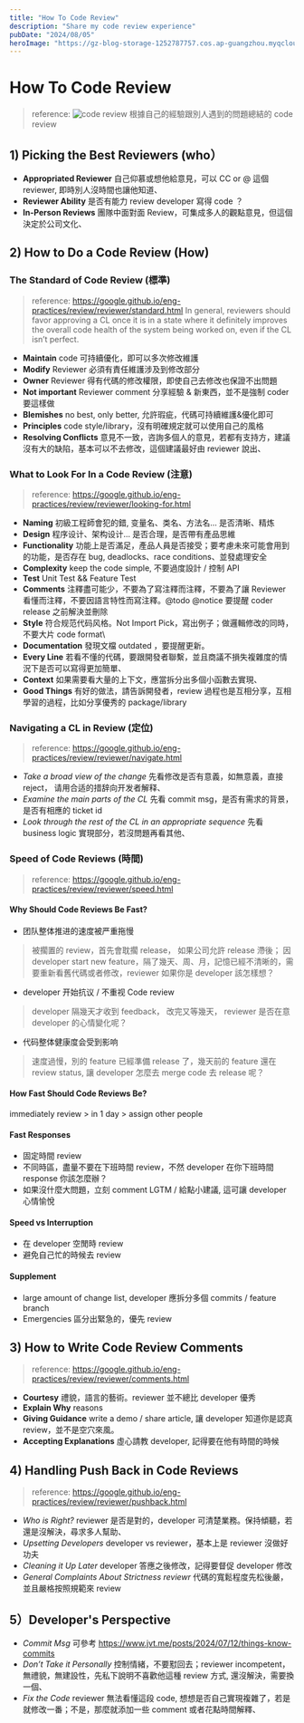```yaml
---
title: "How To Code Review"
description: "Share my code review experience"
pubDate: "2024/08/05"
heroImage: "https://gz-blog-storage-1252787757.cos.ap-guangzhou.myqcloud.com/books/202408-article-how2codereview.webp?imageMogr2/format/webp"
---
```



# How To Code Review 
> reference: ![code review](https://www.hitzhangjie.pro/blog/2019-09-10-%E5%A6%82%E4%BD%95%E6%9B%B4%E5%A5%BD%E5%9C%B0%E8%BF%9B%E8%A1%8C%E4%BB%A3%E7%A0%81review/#what-do-code-reviewers-look-for)
> 根據自己的經驗跟別人遇到的問題總結的 code review

## 1) Picking the Best Reviewers (who）

* **Appropriated Reviewer** 自己仰慕或想他給意見，可以 CC or @ 這個 reviewer, 即時別人沒時間也讓他知道、
* **Reviewer Ability** 是否有能力 review developer 寫得 code ？
* **In-Person Reviews** 團隊中面對面 Review，可集成多人的觀點意見，但這個決定於公司文化、

## 2) How to Do a Code Review (How)

### The Standard of Code Review (標準)
> reference: https://google.github.io/eng-practices/review/reviewer/standard.html
> In general, reviewers should favor approving a CL once it is in a state where it definitely improves the overall code health of the system being worked on, even if the CL isn’t perfect.

* **Maintain** code 可持續優化，即可以多次修改維護
* **Modify** Reviewer 必須有責任維護涉及到修改部分
* **Owner** Reviewer 得有代碼的修改權限，即使自己去修改也保證不出問題
* **Not important** Reviewer comment 分享經驗 & 新東西，並不是強制 coder 要這樣做
* **Blemishes** no best, only better, 允許瑕疵，代碼可持續維護&優化即可
* **Principles** code style/library，沒有明確規定就可以使用自己的風格
* **Resolving Conflicts** 意見不一致，咨詢多個人的意見，若都有支持方，建議沒有大的缺陷，基本可以不去修改，這個建議最好由 reviewer 說出、

### What to Look For In a Code Review (注意)
> reference: https://google.github.io/eng-practices/review/reviewer/looking-for.html

* **Naming** 初級工程師會犯的錯, 变量名、类名、方法名... 是否清晰、精炼
* **Design** 程序设计、架构设计... 是否合理，是否帶有產品思維
* **Functionality** 功能上是否滿足，產品人員是否接受；要考慮未來可能會用到的功能，是否存在 bug, deadlocks、race conditions、並發處理安全
* **Complexity** keep the code simple, 不要過度設計 / 控制 API 
* **Test** Unit Test && Feature Test
* **Comments** 注釋盡可能少，不要為了寫注釋而注釋，不要為了讓 Reviewer 看懂而注釋，不要因語言特性而寫注釋。@todo @notice 要提醒 coder release 之前解決並刪除
* **Style** 符合规范代码风格。Not Import Pick，寫出例子；做邏輯修改的同時，不要大片 code format\
* **Documentation** 發現文檔 outdated ，要提醒更新。
* **Every Line** 若看不懂的代碼，要跟開發者聯繫，並且商議不損失複雜度的情況下是否可以寫得更加簡單、
* **Context** 如果需要看大量的上下文，應當拆分出多個小函數去實現、
* **Good Things** 有好的做法，請告訴開發者，review 過程也是互相分享，互相學習的過程，比如分享優秀的 package/library

### Navigating a CL in Review (定位)
> reference: https://google.github.io/eng-practices/review/reviewer/navigate.html

* *Take a broad view of the change* 先看修改是否有意義，如無意義，直接 reject， 请用合适的措辞向开发者解释、
* *Examine the main parts of the CL* 先看 commit msg，是否有需求的背景，是否有相應的 ticket id 
* *Look through the rest of the CL in an appropriate sequence* 先看 business logic 實現部分，若沒問題再看其他、

### Speed of Code Reviews (時間)
> reference: https://google.github.io/eng-practices/review/reviewer/speed.html

#### Why Should Code Reviews Be Fast?

* 团队整体推进的速度被严重拖慢
> 被擱置的 review，首先會耽擱 release， 如果公司允許 release 滯後；
> 因 developer start new feature，隔了幾天、周、月，記憶已經不清晰的，需要重新看舊代碼或者修改，reviewer 如果你是 developer 該怎樣想？

* developer 开始抗议 / 不重视 Code review
> developer 隔幾天才收到 feedback， 改完又等幾天， reviewer 是否在意 developer 的心情變化呢？

* 代码整体健康度会受到影响
> 速度過慢，別的 feature 已經準備 release 了，幾天前的 feature 還在 review status, 讓 developer 怎麼去 merge code 去 release 呢？

#### How Fast Should Code Reviews Be?

immediately review > in 1 day > assign other people

#### Fast Responses

* 固定時間 review
* 不同時區，盡量不要在下班時間 review，不然 developer 在你下班時間 response 你該怎麼辦？
* 如果沒什麼大問題，立刻 comment LGTM / 給點小建議, 這可讓 developer 心情愉悅

#### Speed vs Interruption

* 在 developer 空閒時 review
* 避免自己忙的時候去 review

#### Supplement

* large amount of change list, developer 應拆分多個 commits / feature branch
* Emergencies 區分出緊急的，優先 review

## 3) How to Write Code Review Comments
> reference: https://google.github.io/eng-practices/review/reviewer/comments.html

* **Courtesy** 禮貌，語言的藝術。reviewer 並不總比 developer 優秀
* **Explain Why** reasons
* **Giving Guidance** write a demo / share article, 讓 developer 知道你是認真 review，並不是空穴來風。
* **Accepting Explanations** 虛心請教 developer, 記得要在他有時間的時候

## 4) Handling Push Back in Code Reviews
> reference: https://google.github.io/eng-practices/review/reviewer/pushback.html

* *Who is Right?*  reviewer 是否是對的，developer 可清楚業務。保持傾聽，若還是沒解決，尋求多人幫助、
* *Upsetting Developers* developer vs reviewer，基本上是 reviewer 沒做好功夫
* *Cleaning it Up Later* developer 答應之後修改，記得要督促 developer 修改
* *General Complaints About Strictness reviewr* 代碼的寬鬆程度先松後嚴，並且嚴格按照規範來 review


## 5）Developer's Perspective

* *Commit Msg* 可參考 https://www.jvt.me/posts/2024/07/12/things-know-commits
* *Don’t Take it Personally* 控制情緒，不要懟回去；reviewer incompetent，無禮貌，無建設性，先私下說明不喜歡他這種 review 方式, 還沒解決，需要換一個、
* *Fix the Code* reviewer 無法看懂這段 code, 想想是否自己實現複雜了，若是就修改一番；不是，那麼就添加一些 comment 或者花點時間解釋、